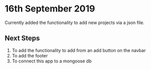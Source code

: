 # 16th September 2019

Currently added the functionality to add new projects via a json file.

## Next Steps

1. To add the functionality to add from an add button on the navbar
2. To add the footer
3. To connect this app to a mongoose db
